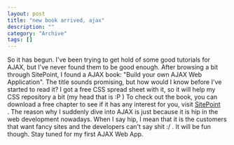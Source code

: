 ```yaml
--- 
layout: post 
title: "new book arrived, ajax"
description: ""
category: "Archive"
tags: []
---  
```

So it has begun. I've been trying to get hold of some good tutorials for AJAX, but I've never found them to be good enough. After browsing a bit through SitePoint, I found a AJAX book: "Build your own AJAX Web Application". The title sounds promising, but how would I know before I've started to read it? I got a free CSS spread sheet with it, so it will help my CSS repository a bit (my head that is :P )
 To check out the  book, you can download a free chapter to see if it has any interest for you, visit <a href="http://www.sitepoint.com/books/ajax1/">SitePoint</a> <br/>.
 The reason why I suddenly dive into AJAX is just because it is hip in the web development nowadays. When I say hip, I mean that it is the customers that want fancy sites and the developers can't say shit :/ . It will be fun though. Stay tuned for my first AJAX Web App.
